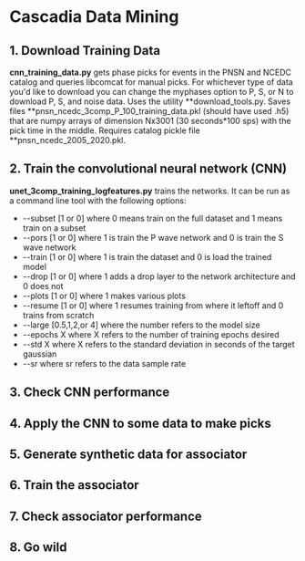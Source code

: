 # Cascadia Data Mining

## 1. Download Training Data
**cnn\_training\_data.py** gets phase picks for events in the PNSN and NCEDC catalog and queries libcomcat for manual picks.  For whichever type of data you'd like to download you can change the myphases option to P, S, or N to download P, S, and noise data.  Uses the utility **download\_tools.py.  Saves files **pnsn\_ncedc\_3comp\_P\_100\_training\_data.pkl (should have used .h5) that are numpy arrays of dimension Nx3001 (30 seconds*100 sps) with the pick time in the middle.  Requires catalog pickle file **pnsn\_ncedc\_2005\_2020.pkl.
## 2. Train the convolutional neural network (CNN)
**unet\_3comp\_training\_logfeatures.py** trains the networks.  It can be run as a command line tool with the following options: 
* --subset [1 or 0] where 0 means train on the full dataset and 1 means train on a subset
* --pors [1 or 0] where 1 is train the P wave network and 0 is train the S wave network
* --train [1 or 0] where 1 is train the dataset and 0 is load the trained model
* --drop [1 or 0] where 1 adds a drop layer to the network architecture and 0 does not
* --plots [1 or 0] where 1 makes various plots
* --resume [1 or 0] where 1 resumes training from where it leftoff and 0 trains from scratch
* --large [0.5,1,2,or 4] where the number refers to the model size
* --epochs X where X refers to the number of training epochs desired
* --std X where X refers to the standard deviation in seconds of the target gaussian
* --sr where sr refers to the data sample rate
## 3. Check CNN performance
## 4. Apply the CNN to some data to make picks
## 5. Generate synthetic data for associator
## 6. Train the associator
## 7. Check associator performance
## 8. Go wild